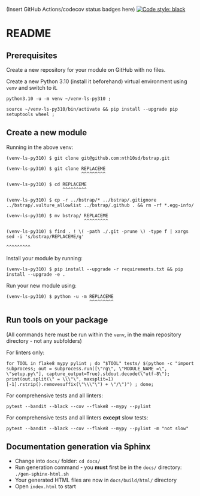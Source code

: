(Insert GitHub Actions/codecov status badges here)
[![Code style: black](https://img.shields.io/badge/code%20style-black-000000.svg)](https://github.com/psf/black)

# README

## Prerequisites
Create a new repository for your module on GitHub with no files.

Create a new Python 3.10 (install it beforehand) virtual environment using `venv` and switch to it.

```
python3.10 -u -m venv ~/venv-ls-py310 ;
```

```
source ~/venv-ls-py310/bin/activate && pip install --upgrade pip setuptools wheel ;
```

## Create a new module

Running in the above venv:

```
(venv-ls-py310) $ git clone git@github.com:nth10sd/bstrap.git

(venv-ls-py310) $ git clone REPLACEME
                            ^^^^^^^^^

(venv-ls-py310) $ cd REPLACEME
                     ^^^^^^^^^

(venv-ls-py310) $ cp -r ../bstrap/* ../bstrap/.gitignore ../bstrap/.vulture_allowlist ../bstrap/.github . && rm -rf *.egg-info/

(venv-ls-py310) $ mv bstrap/ REPLACEME
                             ^^^^^^^^^

(venv-ls-py310) $ find . ! \( -path ./.git -prune \) -type f | xargs sed -i 's/bstrap/REPLACEME/g'
                                                                                      ^^^^^^^^^
```

Install your module by running:

```
(venv-ls-py310) $ pip install --upgrade -r requirements.txt && pip install --upgrade -e .
```

Run your new module using:

```
(venv-ls-py310) $ python -u -m REPLACEME
                               ^^^^^^^^^
```

## Run tools on your package

(All commands here must be run within the `venv`, in the main repository directory - not any subfolders)

For linters only:
```
for TOOL in flake8 mypy pylint ; do "$TOOL" tests/ $(python -c "import subprocess; out = subprocess.run([\"rg\", \"MODULE_NAME =\", \"setup.py\"], capture_output=True).stdout.decode(\"utf-8\"); print(out.split(\" = \\\"\", maxsplit=1)[-1].rstrip().removesuffix(\"\\\"\") + \"/\")") ; done;
```

For comprehensive tests and all linters:
```
pytest --bandit --black --cov --flake8 --mypy --pylint
```

For comprehensive tests and all linters **except** slow tests:
```
pytest --bandit --black --cov --flake8 --mypy --pylint -m "not slow"
```

## Documentation generation via Sphinx

* Change into `docs/` folder: `cd docs/`
* Run generation command - you **must** first be in the `docs/` directory: `./gen-sphinx-html.sh`
* Your generated HTML files are now in `docs/build/html/` directory
* Open `index.html` to start
